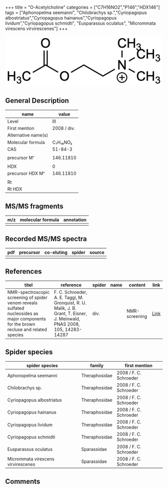 +++
title = "O-Acetylcholine"
categories = ["C7H16NO2","P146","HDX146"]
tags = ["Aphonopelma seemanni",
"Chilobrachys sp.","Cyriopagopus albostriatus","Cyriopagopus hainanus","Cyriopagopus lividum","Cyriopagopus schmidti",
"Eusparassus oculatus",
"Micrommata virescens virvirescenes"]
+++

![](/img/O-Acetylcholine.png)

## General Description

| name                | value       |
|---------------------|-------------|
| Level               | III         |
| First mention       | 2008 / div. |
| Alternative name(s) |             |
| Molecular formula   | C₇H₁₆NO₂    |
| CAS                 | 51-84-3     |
|                     |             |
| precursor M⁺        | 146.11810   |
|                     |             |
| HDX                 | 0           |
| precursor HDX M⁺    | 146.11810   |
|                     |             |
| Rt                  |             |
| Rt HDX              |             |

## MS/MS fragments

| m/z | molecular formula | annotation |
|-----|-------------------|------------|
|     |                   |            |

## Recorded MS/MS spectra

| pdf | precursor | co-eluting | spider | source |
|-----|-----------|------------|--------|--------|
|     |           |            |        |        |

## References

| titel                                                                                                                                  | reference                                                                                                                 | spider | name | content       | link                                    |
|----------------------------------------------------------------------------------------------------------------------------------------|---------------------------------------------------------------------------------------------------------------------------|--------|------|---------------|-----------------------------------------|
| NMR-spectroscopic screening of spider venom reveals sulfated nucleosides as major components for the brown recluse and related species | F. C. Schroeder, A. E. Taggi, M. Gronquist, R. U. Malik, J. B. Grant, T. Eisner, J. Meinwald, PNAS 2008, 105, 14283-14287 | div.   |      | NMR-screening | [Link](https://doi.org/10.1073/pnas.0806840105) |

## Spider species

| spider species                     | family        | first mention          |
|------------------------------------|---------------|------------------------|
| Aphonopelma seemanni               | Theraphosidae | 2008 / F. C. Schroeder |
| Chilobrachys sp.                   | Theraphosidae | 2008 / F. C. Schroeder |
| Cyriopagopus albostriatus          | Theraphosidae | 2008 / F. C. Schroeder |
| Cyriopagopus hainanus              | Theraphosidae | 2008 / F. C. Schroeder |
| Cyriopagopus lividum               | Theraphosidae | 2008 / F. C. Schroeder |
| Cyriopagopus schmidti              | Theraphosidae | 2008 / F. C. Schroeder |
| Eusparassus oculatus               | Sparassidae   | 2008 / F. C. Schroeder |
| Micrommata virescens virvirescenes | Sparassidae   | 2008 / F. C. Schroeder |

## Comments
